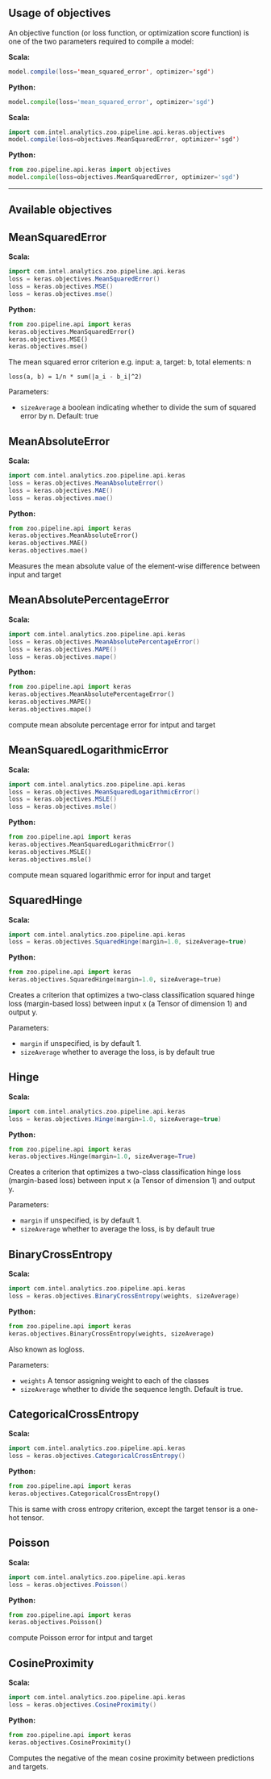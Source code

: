 ## Usage of objectives

An objective function (or loss function, or optimization score function) is one of the two parameters required to compile a model:

**Scala:**

```scala
model.compile(loss='mean_squared_error', optimizer='sgd')
```

**Python:**

```python
model.compile(loss='mean_squared_error', optimizer='sgd')
```

**Scala:**

```scala
import com.intel.analytics.zoo.pipeline.api.keras.objectives
model.compile(loss=objectives.MeanSquaredError, optimizer='sgd')
```

**Python:**

```python
from zoo.pipeline.api.keras import objectives
model.compile(loss=objectives.MeanSquaredError, optimizer='sgd')
```

---

## Available objectives

## MeanSquaredError ##

**Scala:**

```scala
import com.intel.analytics.zoo.pipeline.api.keras
loss = keras.objectives.MeanSquaredError()
loss = keras.objectives.MSE()
loss = keras.objectives.mse()
```

**Python:**

```python
from zoo.pipeline.api import keras
keras.objectives.MeanSquaredError()
keras.objectives.MSE()
keras.objectives.mse()
```

The mean squared error criterion e.g. input: a, target: b, total elements: n

```
loss(a, b) = 1/n * sum(|a_i - b_i|^2)
```

Parameters:

 * `sizeAverage` a boolean indicating whether to divide the sum of squared error by n. 
                 Default: true

## MeanAbsoluteError ##

**Scala:**

```scala
import com.intel.analytics.zoo.pipeline.api.keras
loss = keras.objectives.MeanAbsoluteError()
loss = keras.objectives.MAE()
loss = keras.objectives.mae()
```

**Python:**

```python
from zoo.pipeline.api import keras
keras.objectives.MeanAbsoluteError()
keras.objectives.MAE()
keras.objectives.mae()
```

Measures the mean absolute value of the element-wise difference between input and target

## MeanAbsolutePercentageError ##

**Scala:**

```scala
import com.intel.analytics.zoo.pipeline.api.keras
loss = keras.objectives.MeanAbsolutePercentageError()
loss = keras.objectives.MAPE()
loss = keras.objectives.mape()
```

**Python:**

```python
from zoo.pipeline.api import keras
keras.objectives.MeanAbsolutePercentageError()
keras.objectives.MAPE()
keras.objectives.mape()
```

compute mean absolute percentage error for intput and target

## MeanSquaredLogarithmicError ##

**Scala:**

```scala
import com.intel.analytics.zoo.pipeline.api.keras
loss = keras.objectives.MeanSquaredLogarithmicError()
loss = keras.objectives.MSLE()
loss = keras.objectives.msle()
```

**Python:**

```python
from zoo.pipeline.api import keras
keras.objectives.MeanSquaredLogarithmicError()
keras.objectives.MSLE()
keras.objectives.msle()
```

compute mean squared logarithmic error for input and target


## SquaredHinge ##


**Scala:**

```scala
import com.intel.analytics.zoo.pipeline.api.keras
loss = keras.objectives.SquaredHinge(margin=1.0, sizeAverage=true)
```

**Python:**

```python
from zoo.pipeline.api import keras
keras.objectives.SquaredHinge(margin=1.0, sizeAverage=true)
```

Creates a criterion that optimizes a two-class classification squared hinge loss (margin-based loss) between input x (a Tensor of dimension 1) and output y.

Parameters:

 * `margin` if unspecified, is by default 1.
 * `sizeAverage` whether to average the loss, is by default true

## Hinge ##

**Scala:**

```scala
import com.intel.analytics.zoo.pipeline.api.keras
loss = keras.objectives.Hinge(margin=1.0, sizeAverage=true)
```

**Python:**

```python
from zoo.pipeline.api import keras
keras.objectives.Hinge(margin=1.0, sizeAverage=True)
```

Creates a criterion that optimizes a two-class classification hinge loss (margin-based loss) between input x (a Tensor of dimension 1) and output y.

Parameters:

 * `margin` if unspecified, is by default 1.
 * `sizeAverage` whether to average the loss, is by default true

## BinaryCrossEntropy ##

**Scala:**

```scala
import com.intel.analytics.zoo.pipeline.api.keras
loss = keras.objectives.BinaryCrossEntropy(weights, sizeAverage)
```

**Python:**

```python
from zoo.pipeline.api import keras
keras.objectives.BinaryCrossEntropy(weights, sizeAverage)
```

Also known as logloss. 

Parameters:

* `weights` A tensor assigning weight to each of the classes
* `sizeAverage` whether to divide the sequence length. Default is true.

## CategoricalCrossEntropy ##

**Scala:**

```scala
import com.intel.analytics.zoo.pipeline.api.keras
loss = keras.objectives.CategoricalCrossEntropy()
```

**Python:**

```python
from zoo.pipeline.api import keras
keras.objectives.CategoricalCrossEntropy()
```

This is same with cross entropy criterion, except the target tensor is a
one-hot tensor.

## Poisson ##

**Scala:**

```scala
import com.intel.analytics.zoo.pipeline.api.keras
loss = keras.objectives.Poisson()
```

**Python:**

```python
from zoo.pipeline.api import keras
keras.objectives.Poisson()
```

compute Poisson error for intput and target

## CosineProximity ##

**Scala:**

```scala
import com.intel.analytics.zoo.pipeline.api.keras
loss = keras.objectives.CosineProximity()
```

**Python:**

```python
from zoo.pipeline.api import keras
keras.objectives.CosineProximity()
```

Computes the negative of the mean cosine proximity between predictions and targets.

